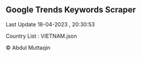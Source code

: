 

## Google Trends Keywords Scraper 
 
Last Update 18-04-2023 , 20:30:53

Country List :
VIETNAM.json



© Abdul Muttaqin 

